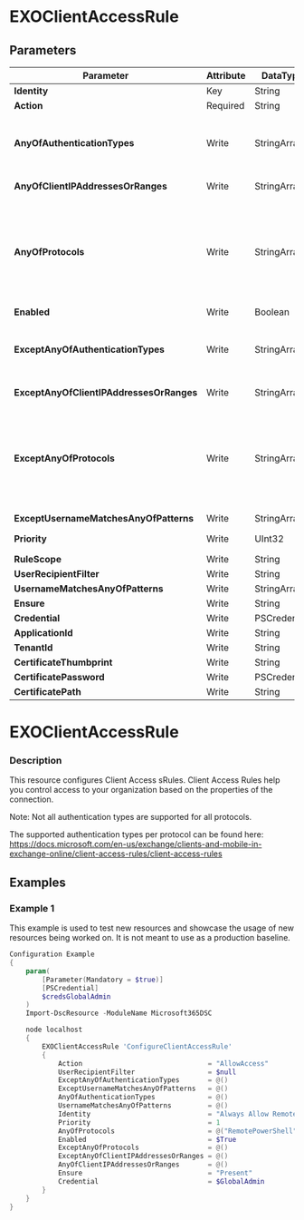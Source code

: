 ﻿# EXOClientAccessRule

## Parameters

| Parameter | Attribute | DataType | Description | Allowed Values |
| --- | --- | --- | --- | --- |
| **Identity** | Key | String | The Identity parameter specifies the client access rule that you want to modify. ||
| **Action** | Required | String | The Action parameter specifies the action for the client access rule. Valid values for this parameter are AllowAccess and DenyAccess. |AllowAccess, DenyAccess|
| **AnyOfAuthenticationTypes** | Write | StringArray[] | The AnyOfAuthenticationTypes parameter specifies a condition for the client access rule that is based on the client's authentication type. Valid values for this parameter are AdfsAuthentication, BasicAuthentication, CertificateBasedAuthentication, NonBasicAuthentication, OAuthAuthentication. |AdfsAuthentication, BasicAuthentication, CertificateBasedAuthentication, NonBasicAuthentication, OAuthAuthentication|
| **AnyOfClientIPAddressesOrRanges** | Write | StringArray[] | The AnyOfClientIPAddressesOrRanges parameter specifies a condition for the client access rule that is based on the client's IP address. Valid values for this parameter are: A single IP address, an IP address range, a CIDR IP. ||
| **AnyOfProtocols** | Write | StringArray[] | The AnyOfProtocols parameter specifies a condition for the client access rule that is based on the client's protocol. Valid values for this parameter are ExchangeActiveSync,ExchangeAdminCenter,ExchangeWebServices,IMAP4,OfflineAddressBook,OutlookAnywhere,OutlookWebApp,POP3,PowerShellWebServices,RemotePowerShell,REST,UniversalOutlook. |ExchangeActiveSync, ExchangeAdminCenter, ExchangeWebServices, IMAP4, OfflineAddressBook, OutlookAnywhere, OutlookWebApp, POP3, PowerShellWebServices, RemotePowerShell, REST, UniversalOutlook|
| **Enabled** | Write | Boolean | The Enabled parameter specifies whether the client access rule is enabled or disabled. Default is $true. ||
| **ExceptAnyOfAuthenticationTypes** | Write | StringArray[] | The ExceptAnyOfAuthenticationTypes parameter specifies an exception for the client access rule that is based on the client's authentication type. Valid values for this parameter are AdfsAuthentication, BasicAuthentication, CertificateBasedAuthentication, NonBasicAuthentication, OAuthAuthentication. |AdfsAuthentication, BasicAuthentication, CertificateBasedAuthentication, NonBasicAuthentication, OAuthAuthentication|
| **ExceptAnyOfClientIPAddressesOrRanges** | Write | StringArray[] | The ExceptAnyOfClientIPAddressesOrRanges parameter specifies an exception for the client access rule that is based on the client's IP address. Valid values for this parameter are: A single IP address, an IP address range, a CIDR IP. ||
| **ExceptAnyOfProtocols** | Write | StringArray[] | The ExceptAnyOfProtocols parameter specifies an exception for the client access rule that is based on the client's protocol. Valid values for this parameter are ExchangeActiveSync,ExchangeAdminCenter,ExchangeWebServices,IMAP4,OfflineAddressBook,OutlookAnywhere,OutlookWebApp,POP3,PowerShellWebServices,RemotePowerShell,REST,UniversalOutlook. |ExchangeActiveSync, ExchangeAdminCenter, ExchangeWebServices, IMAP4, OfflineAddressBook, OutlookAnywhere, OutlookWebApp, POP3, PowerShellWebServices, RemotePowerShell, REST, UniversalOutlook|
| **ExceptUsernameMatchesAnyOfPatterns** | Write | StringArray[] | The ExceptUsernameMatchesAnyOfPatterns parameter specifies an exception for the client access rule that is based on the user's account name. ||
| **Priority** | Write | UInt32 | The Priority parameter specifies a priority value for the client access rule. A lower integer value indicates a higher priority, and a higher priority rule is evaluated before a lower priority rule. The default value is 1. ||
| **RuleScope** | Write | String | The RuleScope parameter specifies the scope of the client access rule. Valid values are All and Users |All, Users|
| **UserRecipientFilter** | Write | String | The UserRecipientFilter parameter specifies a condition for the client access rule that uses OPath filter syntax to identify the user. ||
| **UsernameMatchesAnyOfPatterns** | Write | StringArray[] | The UsernameMatchesAnyOfPatterns parameter specifies a condition for the client access rule that is based on the user's account name. ||
| **Ensure** | Write | String | Specifies if this Client Access Rule should exist. |Present, Absent|
| **Credential** | Write | PSCredential | Credentials of the Exchange Global Admin ||
| **ApplicationId** | Write | String | Id of the Azure Active Directory application to authenticate with. ||
| **TenantId** | Write | String | Id of the Azure Active Directory tenant used for authentication. ||
| **CertificateThumbprint** | Write | String | Thumbprint of the Azure Active Directory application's authentication certificate to use for authentication. ||
| **CertificatePassword** | Write | PSCredential | Username can be made up to anything but password will be used for CertificatePassword ||
| **CertificatePath** | Write | String | Path to certificate used in service principal usually a PFX file. ||

# EXOClientAccessRule

### Description

This resource configures Client Access sRules.
Client Access Rules help you control access to your organization based
on the properties of the connection.

Note: Not all authentication types are supported for all protocols.

The supported authentication types per protocol can be found here:
https://docs.microsoft.com/en-us/exchange/clients-and-mobile-in-exchange-online/client-access-rules/client-access-rules

## Examples

### Example 1

This example is used to test new resources and showcase the usage of new resources being worked on.
It is not meant to use as a production baseline.

```powershell
Configuration Example
{
    param(
        [Parameter(Mandatory = $true)]
        [PSCredential]
        $credsGlobalAdmin
    )
    Import-DscResource -ModuleName Microsoft365DSC

    node localhost
    {
        EXOClientAccessRule 'ConfigureClientAccessRule'
        {
            Action                               = "AllowAccess"
            UserRecipientFilter                  = $null
            ExceptAnyOfAuthenticationTypes       = @()
            ExceptUsernameMatchesAnyOfPatterns   = @()
            AnyOfAuthenticationTypes             = @()
            UsernameMatchesAnyOfPatterns         = @()
            Identity                             = "Always Allow Remote PowerShell"
            Priority                             = 1
            AnyOfProtocols                       = @("RemotePowerShell")
            Enabled                              = $True
            ExceptAnyOfProtocols                 = @()
            ExceptAnyOfClientIPAddressesOrRanges = @()
            AnyOfClientIPAddressesOrRanges       = @()
            Ensure                               = "Present"
            Credential                           = $GlobalAdmin
        }
    }
}
```

